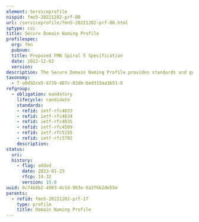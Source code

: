 ```yaml
---
element: Serviceprofile
nispid: fmn5-20221202-prf-80
url: /serviceprofile/fmn5-20221202-prf-80.html
sptype: coi
title: Secure Domain Naming Profile
profilespec:
  org: fmn
  pubnum: 
  title: Proposed FMN Spiral 5 Specification
  date: 2022-12-02
  version: 
description: The Secure Domain Naming Profile provides standards and guidance to support the hierarchical distributed name system with a set of extensions to DNS which provide to DNS clients (resolvers) cryptographic authentication of DNS data, authenticated denial of existence, and data integrity, but not availability or confidentiality. These extensions are combined in the Domain Name System Security Extensions (DNSSEC), a suite of Internet Engineering Task Force (IETF) specifications for securing certain kinds of information provided by the Domain Name System (DNS) as used on Internet Protocol (IP) networks.
taxonomy:
  - T-a0d92ce5-6739-407c-82db-6ed315aa3651-X
refgroup:
  - obligation: mandatory
    lifecycle: candidate
    standards: 
    - refid: ietf-rfc4033
    - refid: ietf-rfc4034
    - refid: ietf-rfc4035
    - refid: ietf-rfc4509
    - refid: ietf-rfc5155
    - refid: ietf-rfc5702
    description: 
status:
  uri: 
  history: 
    - flag: added
      date: 2023-01-23
      rfcp: 14-32
      version: 15.0
uuid: 0c7468b2-4983-4c1d-963e-5a2f6b2de55e
parents:
  - refid: fmn5-20221202-prf-17
    type: profile
    title: Domain Naming Profile
---
```

